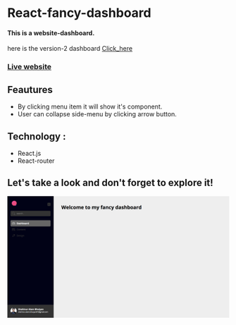 # React-fancy-dashboard
#### This is a website-dashboard.
here is the version-2 dashboard [Click_here](https://github.com/ShahinurAlamBhuiyan/react-dashboard-v2)
### [Live website](https://fancy-dashboard.netlify.app/)

## Feautures
+ By clicking menu item it will show it's component.
+ User can collapse side-menu by clicking arrow button.


## Technology :
+ React.js
+ React-router

## Let's take a look and don't forget to explore it!
![alt text](src/assets/siteSS.png)
